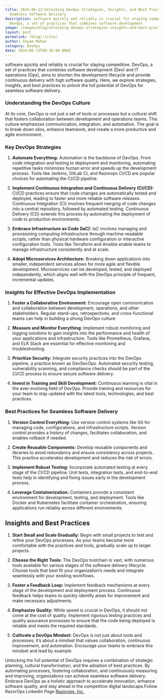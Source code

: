 ```yaml
---
title: 2024-06-13-Unlocking DevOps Strategies, Insights, and Best Practices for
  Seamless Software Delivery
description: software quickly and reliably is crucial for staying competitive.
  DevOps, a set of practices that combines software development
image: /images/blog/unlocking-devops-strategies-insights-and-best-practices-for-seamless-software-delivery.webp
layout: post
permalink: /blog/:title/
author: Shyam Mohan
category: DevOps
date: 2024-06-13T00:38:00.000Z
---
```


software quickly and reliably is crucial for staying competitive. DevOps, a set of practices that combines software development (Dev) and IT operations (Ops), aims to shorten the development lifecycle and provide continuous delivery with high software quality. Here, we explore strategies, insights, and best practices to unlock the full potential of DevOps for seamless software delivery.

### Understanding the DevOps Culture

At its core, DevOps is not just a set of tools or processes but a cultural shift that fosters collaboration between development and operations teams. This culture emphasizes communication, integration, and automation. The goal is to break down silos, enhance teamwork, and create a more productive and agile environment.

### Key DevOps Strategies

1.  **Automate Everything:** Automation is the backbone of DevOps. From code integration and testing to deployment and monitoring, automating repetitive tasks minimizes human error and speeds up the development process. Tools like Jenkins, GitLab CI, and Razorops CI/CD are popular choices for automating the CI/CD pipeline.
    
2.  **Implement Continuous Integration and Continuous Delivery (CI/CD):** CI/CD practices ensure that code changes are automatically tested and deployed, leading to faster and more reliable software releases. Continuous Integration (CI) involves frequent merging of code changes into a central repository, followed by automated testing. Continuous Delivery (CD) extends this process by automating the deployment of code to production environments.
    
3.  **Embrace Infrastructure as Code (IaC):** IaC involves managing and provisioning computing infrastructure through machine-readable scripts, rather than physical hardware configuration or interactive configuration tools. Tools like Terraform and Ansible enable teams to manage infrastructure consistently and at scale.
    
4.  **Adopt Microservices Architecture:** Breaking down applications into smaller, independent services allows for more agile and flexible development. Microservices can be developed, tested, and deployed independently, which aligns well with the DevOps principle of frequent, incremental updates.
    

### Insights for Effective DevOps Implementation

1.  **Foster a Collaborative Environment:** Encourage open communication and collaboration between development, operations, and other stakeholders. Regular stand-ups, retrospectives, and cross-functional teams can help in building a strong DevOps culture.
    
2.  **Measure and Monitor Everything:** Implement robust monitoring and logging solutions to gain insights into the performance and health of your applications and infrastructure. Tools like Prometheus, Grafana, and ELK Stack are essential for effective monitoring and troubleshooting.
    
3.  **Prioritize Security:** Integrate security practices into the DevOps pipeline, a practice known as DevSecOps. Automated security testing, vulnerability scanning, and compliance checks should be part of the CI/CD process to ensure secure software delivery.
    
4.  **Invest in Training and Skill Development:** Continuous learning is vital in the ever-evolving field of DevOps. Provide training and resources for your team to stay updated with the latest tools, technologies, and best practices.
    

### Best Practices for Seamless Software Delivery

1.  **Version Control Everything:** Use version control systems like Git for managing code, configurations, and infrastructure scripts. Version control provides a history of changes, facilitates collaboration, and enables rollback if needed.
    
2.  **Create Reusable Components:** Develop reusable components and libraries to avoid redundancy and ensure consistency across projects. This practice accelerates development and reduces the risk of errors.
    
3.  **Implement Robust Testing:** Incorporate automated testing at every stage of the CI/CD pipeline. Unit tests, integration tests, and end-to-end tests help in identifying and fixing issues early in the development process.
    
4.  **Leverage Containerization:** Containers provide a consistent environment for development, testing, and deployment. Tools like Docker and Kubernetes facilitate container orchestration, ensuring applications run reliably across different environments.
    

## Insights and Best Practices

1.  **Start Small and Scale Gradually:** Begin with small projects to test and refine your DevOps processes. As your teams become more comfortable with the practices and tools, gradually scale up to larger projects.
    
2.  **Choose the Right Tools:** The DevOps toolchain is vast, with numerous tools available for various stages of the software delivery lifecycle. Choose tools that best fit your organization’s needs and integrate seamlessly with your existing workflows.
    
3.  **Foster a Feedback Loop:** Implement feedback mechanisms at every stage of the development and deployment process. Continuous feedback helps teams to quickly identify areas for improvement and make necessary adjustments.
    
4.  **Emphasize Quality:** While speed is crucial in DevOps, it should not come at the cost of quality. Implement rigorous testing practices and quality assurance processes to ensure that the code being deployed is reliable and meets the required standards.
    
5.  **Cultivate a DevOps Mindset:** DevOps is not just about tools and processes; it’s about a mindset that values collaboration, continuous improvement, and automation. Encourage your teams to embrace this mindset and lead by example.
   

Unlocking the full potential of DevOps requires a combination of strategic planning, cultural transformation, and the adoption of best practices. By automating processes, fostering collaboration, and continuously measuring and improving, organizations can achieve seamless software delivery. Embrace DevOps as a holistic approach to accelerate innovation, enhance software quality, and stay ahead in the competitive digital landscape.Follow RazorOps Linkedin Page [Razorops, Inc.](https://www.linkedin.com/company/razorops)


